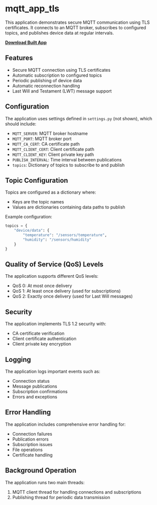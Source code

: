 # mqtt_app_tls  

This application demonstrates secure MQTT communication using TLS certificates. It connects to an MQTT broker, subscribes to configured topics, and publishes device data at regular intervals.  

[**Download Built App**](https://github.com/cradlepoint/sdk-samples/releases/download/built_apps/mqtt_app_tls.tar.gz) 

## Features
- Secure MQTT connection using TLS certificates
- Automatic subscription to configured topics
- Periodic publishing of device data
- Automatic reconnection handling
- Last Will and Testament (LWT) message support

## Configuration
The application uses settings defined in `settings.py` (not shown), which should include:

- `MQTT_SERVER`: MQTT broker hostname
- `MQTT_PORT`: MQTT broker port
- `MQTT_CA_CERT`: CA certificate path
- `MQTT_CLIENT_CERT`: Client certificate path
- `MQTT_CLIENT_KEY`: Client private key path
- `PUBLISH_INTERVAL`: Time interval between publications
- `topics`: Dictionary of topics to subscribe to and publish

## Topic Configuration
Topics are configured as a dictionary where:
- Keys are the topic names
- Values are dictionaries containing data paths to publish

Example configuration:
```python
topics = {
    "device/data": {
        "temperature": "/sensors/temperature",
        "humidity": "/sensors/humidity"
    }
}
```

## Quality of Service (QoS) Levels
The application supports different QoS levels:
- QoS 0: At most once delivery
- QoS 1: At least once delivery (used for subscriptions)
- QoS 2: Exactly once delivery (used for Last Will messages)

## Security
The application implements TLS 1.2 security with:
- CA certificate verification
- Client certificate authentication
- Client private key encryption

## Logging
The application logs important events such as:
- Connection status
- Message publications
- Subscription confirmations
- Errors and exceptions

## Error Handling
The application includes comprehensive error handling for:
- Connection failures
- Publication errors
- Subscription issues
- File operations
- Certificate handling

## Background Operation
The application runs two main threads:
1. MQTT client thread for handling connections and subscriptions
2. Publishing thread for periodic data transmission
